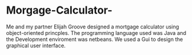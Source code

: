 # Morgage-Calculator-
Me and my partner Elijah Groove designed a mortgage calculator using object-oriented princples. The programming language used was Java and the Development enviroment was netbeans. We used a Gui to design the graphical user interface. 
